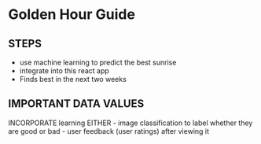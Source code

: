 # Golden Hour Guide

## STEPS 
- use machine learning to predict the best sunrise
- integrate into this react app
- Finds best in the next two weeks

IMPORTANT DATA VALUES
- 


INCORPORATE learning
EITHER
    - image classification to label whether they are good or bad
    - user feedback (user ratings) after viewing it